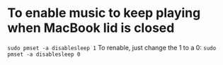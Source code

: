 # To enable music to keep playing when MacBook lid is closed
`sudo pmset -a disablesleep 1`
To renable, just change the 1 to a 0:
`sudo pmset -a disablesleep 0`
